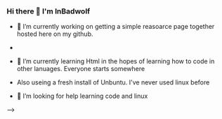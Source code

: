 ### Hi there 👋 I'm lnBadwolf

- 🔭 I’m currently working on getting a simple reasoarce page together hosted here on my github.
- 
- 🌱 I’m currently learning  Html in the hopes of learning how to code in other lanuages. Everyone starts somewhere
- Also useing a fresh install of Unbuntu. I've never used linux before

- 🤔 I’m looking for help learning code and linux

-->
